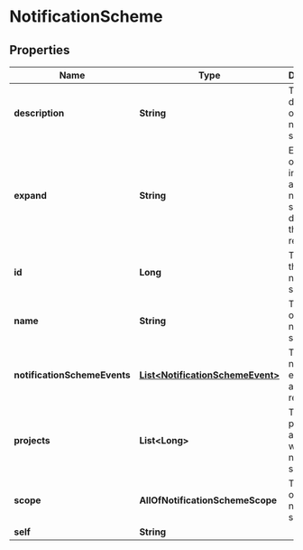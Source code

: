 # NotificationScheme

## Properties
Name | Type | Description | Notes
------------ | ------------- | ------------- | -------------
**description** | **String** | The description of the notification scheme. |  [optional]
**expand** | **String** | Expand options that include additional notification scheme details in the response. |  [optional]
**id** | **Long** | The ID of the notification scheme. |  [optional]
**name** | **String** | The name of the notification scheme. |  [optional]
**notificationSchemeEvents** | [**List&lt;NotificationSchemeEvent&gt;**](NotificationSchemeEvent.md) | The notification events and associated recipients. |  [optional]
**projects** | **List&lt;Long&gt;** | The list of project IDs associated with the notification scheme. |  [optional]
**scope** | **AllOfNotificationSchemeScope** | The scope of the notification scheme. |  [optional]
**self** | **String** |  |  [optional]
